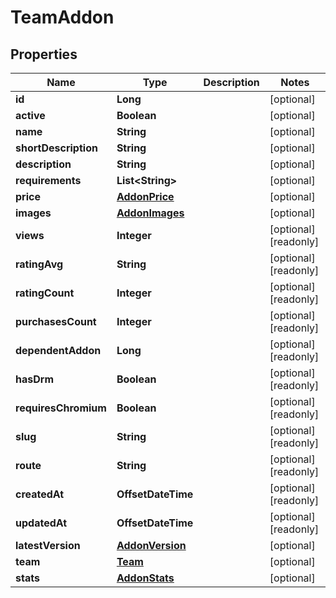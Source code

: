 

# TeamAddon


## Properties

Name | Type | Description | Notes
------------ | ------------- | ------------- | -------------
**id** | **Long** |  |  [optional]
**active** | **Boolean** |  |  [optional]
**name** | **String** |  |  [optional]
**shortDescription** | **String** |  |  [optional]
**description** | **String** |  |  [optional]
**requirements** | **List&lt;String&gt;** |  |  [optional]
**price** | [**AddonPrice**](AddonPrice.md) |  |  [optional]
**images** | [**AddonImages**](AddonImages.md) |  |  [optional]
**views** | **Integer** |  |  [optional] [readonly]
**ratingAvg** | **String** |  |  [optional] [readonly]
**ratingCount** | **Integer** |  |  [optional] [readonly]
**purchasesCount** | **Integer** |  |  [optional] [readonly]
**dependentAddon** | **Long** |  |  [optional] [readonly]
**hasDrm** | **Boolean** |  |  [optional] [readonly]
**requiresChromium** | **Boolean** |  |  [optional] [readonly]
**slug** | **String** |  |  [optional] [readonly]
**route** | **String** |  |  [optional] [readonly]
**createdAt** | **OffsetDateTime** |  |  [optional] [readonly]
**updatedAt** | **OffsetDateTime** |  |  [optional] [readonly]
**latestVersion** | [**AddonVersion**](AddonVersion.md) |  |  [optional]
**team** | [**Team**](Team.md) |  |  [optional]
**stats** | [**AddonStats**](AddonStats.md) |  |  [optional]



